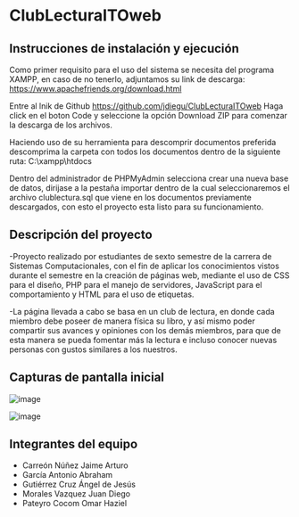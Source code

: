 # ClubLecturaITOweb

## **Instrucciones de instalación y ejecución**

Como primer requisito para el uso del sistema se necesita del programa XAMPP, en caso de no tenerlo, adjuntamos su link de descarga:
https://www.apachefriends.org/download.html

Entre al lnik de Github
https://github.com/jdiegu/ClubLecturaITOweb
Haga click en el boton Code y seleccione la opción Download ZIP para comenzar la descarga de los archivos.

Haciendo uso de su herramienta para descomprir documentos preferida descomprima la carpeta con todos los documentos dentro de la siguiente ruta:
C:\xampp\htdocs

Dentro del administrador de PHPMyAdmin selecciona crear una nueva base de datos, dirijase a la pestaña importar dentro de la cual seleccionaremos el archivo clublectura.sql que viene en los documentos previamente descargados, con esto el proyecto esta listo para su funcionamiento.

## **Descripción del proyecto**

-Proyecto realizado por estudiantes de sexto semestre de la carrera de Sistemas Computacionales, con el fin de aplicar los conocimientos vistos durante el semestre en la creación de páginas web, mediante el uso de CSS para el diseño, PHP para el manejo de servidores, JavaScript para el comportamiento y HTML para el uso de etiquetas.

-La página llevada a cabo se basa en un club de lectura, en donde cada miembro debe poseer de manera física su libro, y así mismo poder compartir sus avances y opiniones con los demás miembros, para que de esta manera se pueda fomentar más la lectura e incluso conocer nuevas personas con gustos similares a los nuestros.

## **Capturas de pantalla inicial**
![image](https://github.com/user-attachments/assets/9af11768-fa03-48cb-8185-4f267c0eea1c)

![image](https://github.com/user-attachments/assets/c86eeb09-dcc3-4441-969a-7f0122354c7b)

## **Integrantes del equipo**
- Carreón Núñez Jaime Arturo  
- García Antonio Abraham 
- Gutiérrez Cruz Ángel de Jesús  
- Morales Vazquez Juan Diego 
- Pateyro Cocom Omar Haziel
